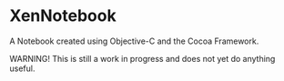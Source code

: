 # XenNotebook
A Notebook created using Objective-C and the Cocoa Framework.

WARNING!
This is still a work in progress and does not yet do anything useful.
